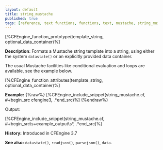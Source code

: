 ```yaml
---
layout: default
title: string_mustache
published: true
tags: [reference, text functions, functions, text, mustache, string_mustache, json]
---
```


[%CFEngine_function_prototype(template_string, optional_data_container)%]

**Description:** Formats a Mustache string template into a string, using either the system `datastate()` or an explicitly provided data container.

The usual Mustache facilities like conditional evaluation and loops are available, see the example below.

[%CFEngine_function_attributes(template_string, optional_data_container)%]

**Example:**
{%raw%}
[%CFEngine_include_snippet(string_mustache.cf, #\+begin_src cfengine3, .*end_src)%]
{%endraw%}

Output:

[%CFEngine_include_snippet(string_mustache.cf, #\+begin_src\s+example_output\s*, .*end_src)%]

**History:** Introduced in CFEngine 3.7

**See also:** `datastate()`, `readjson()`, `parsejson()`, `data`.
